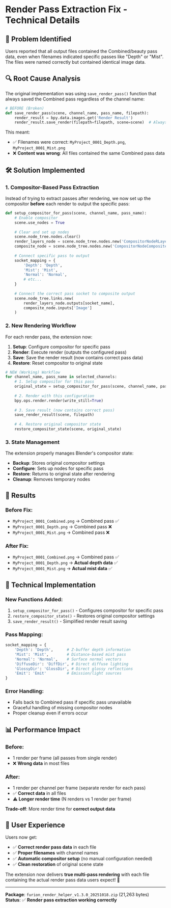 # Render Pass Extraction Fix - Technical Details

## 🐛 **Problem Identified**
Users reported that all output files contained the Combined/beauty pass data, even when filenames indicated specific passes like "Depth" or "Mist". The files were named correctly but contained identical image data.

## 🔍 **Root Cause Analysis**
The original implementation was using `save_render_pass()` function that always saved the Combined pass regardless of the channel name:

```python
# BEFORE (Broken)
def save_render_pass(scene, channel_name, pass_name, filepath):
    render_result = bpy.data.images.get('Render Result')
    render_result.save_render(filepath=filepath, scene=scene)  # Always Combined!
```

This meant:
- ✅ Filenames were correct: `MyProject_0001_Depth.png`, `MyProject_0001_Mist.png`
- ❌ **Content was wrong**: All files contained the same Combined pass data

## 🛠️ **Solution Implemented**

### **1. Compositor-Based Pass Extraction**
Instead of trying to extract passes after rendering, we now set up the compositor **before** each render to output the specific pass:

```python
def setup_compositor_for_pass(scene, channel_name, pass_name):
    # Enable compositor
    scene.use_nodes = True
    
    # Clear and set up nodes
    scene.node_tree.nodes.clear()
    render_layers_node = scene.node_tree.nodes.new('CompositorNodeRLayers')
    composite_node = scene.node_tree.nodes.new('CompositorNodeComposite')
    
    # Connect specific pass to output
    socket_mapping = {
        'Depth': 'Depth',
        'Mist': 'Mist', 
        'Normal': 'Normal',
        # etc...
    }
    
    # Connect the correct pass socket to composite output
    scene.node_tree.links.new(
        render_layers_node.outputs[socket_name], 
        composite_node.inputs['Image']
    )
```

### **2. New Rendering Workflow**
For each render pass, the extension now:

1. **Setup**: Configure compositor for specific pass
2. **Render**: Execute render (outputs the configured pass)
3. **Save**: Save the render result (now contains correct pass data)
4. **Restore**: Reset compositor to original state

```python
# NEW (Working) Workflow
for channel_name, pass_name in selected_channels:
    # 1. Setup compositor for this pass
    original_state = setup_compositor_for_pass(scene, channel_name, pass_name)
    
    # 2. Render with this configuration
    bpy.ops.render.render(write_still=True)
    
    # 3. Save result (now contains correct pass)
    save_render_result(scene, filepath)
    
    # 4. Restore original compositor state
    restore_compositor_state(scene, original_state)
```

### **3. State Management**
The extension properly manages Blender's compositor state:

- **Backup**: Stores original compositor settings
- **Configure**: Sets up nodes for specific pass
- **Restore**: Returns to original state after rendering
- **Cleanup**: Removes temporary nodes

## 🎯 **Results**

### **Before Fix:**
- `MyProject_0001_Combined.png` → Combined pass ✅
- `MyProject_0001_Depth.png` → Combined pass ❌ 
- `MyProject_0001_Mist.png` → Combined pass ❌

### **After Fix:**
- `MyProject_0001_Combined.png` → Combined pass ✅
- `MyProject_0001_Depth.png` → **Actual depth data** ✅
- `MyProject_0001_Mist.png` → **Actual mist data** ✅

## 🔧 **Technical Implementation**

### **New Functions Added:**
1. `setup_compositor_for_pass()` - Configures compositor for specific pass
2. `restore_compositor_state()` - Restores original compositor settings  
3. `save_render_result()` - Simplified render result saving

### **Pass Mapping:**
```python
socket_mapping = {
    'Depth': 'Depth',      # Z-buffer depth information
    'Mist': 'Mist',        # Distance-based mist pass
    'Normal': 'Normal',    # Surface normal vectors
    'DiffuseDir': 'DiffDir', # Direct diffuse lighting
    'GlossyDir': 'GlossDir', # Direct glossy reflections
    'Emit': 'Emit'         # Emission/light sources
}
```

### **Error Handling:**
- Falls back to Combined pass if specific pass unavailable
- Graceful handling of missing compositor nodes
- Proper cleanup even if errors occur

## 📊 **Performance Impact**

### **Before:**
- 1 render per frame (all passes from single render)
- ❌ **Wrong data** in most files

### **After:**  
- 1 render per channel per frame (separate render for each pass)
- ✅ **Correct data** in all files
- ⚠️ **Longer render time** (N renders vs 1 render per frame)

**Trade-off**: More render time for **correct output data**

## 🚀 **User Experience**

Users now get:
- ✅ **Correct render pass data** in each file
- ✅ **Proper filenames** with channel names
- ✅ **Automatic compositor setup** (no manual configuration needed)
- ✅ **Clean restoration** of original scene state

The extension now delivers **true multi-pass rendering** with each file containing the actual render pass data users expect! 🎨

---

**Package**: `furion_render_helper_v1.3.0_20251018.zip` (21,263 bytes)  
**Status**: ✅ **Render pass extraction working correctly**